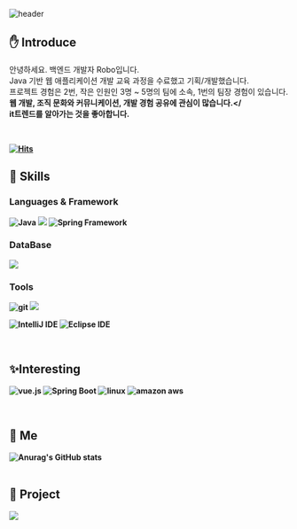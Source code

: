 ![header](https://capsule-render.vercel.app/api?type=waving&color=timeGradient&height=300&section=header&text=Robo&fontSize=90)

## :hand: Introduce
안녕하세요. 백엔드 개발자 Robo입니다.<br> Java 기반 웹 애플리케이션 개발 교육 과정을 수료했고 기획/개발했습니다.<br>
프로젝트 경험은 2번, 작은 인원인 3명 ~ 5명의 팀에 소속, 1번의 팀장 경험이 있습니다.<br><b>웹 개발, 조직 문화와 커뮤니케이션, 개발 경험 공유에 관심이 많습니다.</<br> it트렌드를 알아가는 것을 좋아합니다.<br>

<br>

[![Hits](https://hits.seeyoufarm.com/api/count/incr/badge.svg?url=https%3A%2F%2Fgithub.com%2FPracrobo%2Fhit-counter&count_bg=%23B188D9&title_bg=%23555555&icon=&icon_color=%23370A0A&title=hits&edge_flat=false)](https://hits.seeyoufarm.com)

 
## :pushpin: Skills

### Languages & Framework
![Java](https://img.shields.io/badge/Java-007396?style=flat-square&logo=Java&logoColor=white)
<img src="https://img.shields.io/badge/JavaScript-F7DF1E?style=flat-square&logo=JavaScript&logoColor=black"/>
![Spring Framework](https://img.shields.io/badge/Spring%20Framework%20-6DB33F?style=flat-square&logo=Spring&logoColor=white)

<!--
### Server
<img src="https://img.shields.io/badge/Apache%20Tomcat%20-F8DC75?style=flat-square&logo=ApacheTomcat&logoColor=black"/>
-->
### DataBase
<img src="https://img.shields.io/badge/Oracle-F80000?style=flat-square&logo=Oracle&logoColor=white"/>


### Tools
![git](https://img.shields.io/badge/Git-F05032?style=flat-square&logo=Git&logoColor=white)
<img src="https://img.shields.io/badge/Github-181717?style=flat-square&logo=Github&logoColor=white"/>


![IntelliJ IDE](https://img.shields.io/badge/IntelliJ%20IDE%20-000000?style=flat-square&logo=IntelliJIDEA&logoColor=white)
![Eclipse IDE](https://img.shields.io/badge/Eclipse%20IDE%20-2C2255?style=flat-square&logo=EclipseIDE&logoColor=white)

<br>

## :sparkles:Interesting
![vue.js](https://img.shields.io/badge/Vue.js-4FC08D?style=flat-square&logo=Vue.js&logoColor=white)
![Spring Boot](https://img.shields.io/badge/SpringBoot-6DB33F?style=flat-square&logo=SpringBoot&logoColor=white)
![linux](https://img.shields.io/badge/linux-FCC624?style=flat-square&logo=linux&logoColor=white)
![amazon aws](https://img.shields.io/badge/Amazon%20AWS%20-232F3E?style=flat-square&logo=AmazonAWS&logoColor=white)
<!--
![node.js](https://img.shields.io/badge/node.js-339933?style=flat-square&logo=node.js&logoColor=white)
![express](https://img.shields.io/badge/express-000000?style=flat-square&logo=express&logoColor=white)
![docker](https://img.shields.io/badge/docker-2496ED?style=flat-square&logo=docker&logoColor=white)
-->

<!--
예시
<img src="https://img.shields.io/badge/Android-3DDC84?style=flat-square&logo=Android&logoColor=white"/>
<img src="https://img.shields.io/badge/뱃지레이블-배경색?style=뱃지모양&logo=로고&logoColor=로고색상"/>
<a href="링크" target="_blank"><img src="https://img.shields.io/badge/뱃지레이블-배경색?style=뱃지모양&logo=로고&logoColor=로고색상"/></a>
-->
<br>

## :eyes: Me

<!--
![Anurag's GitHub stats](https://github-readme-stats.vercel.app/api?username=사용자ID&show_icons=true&theme=radical)
-->


<!-- github 사용수 --> 
![Anurag's GitHub stats](https://github-readme-stats.vercel.app/api?username=Pracrobo&show_icons=true&theme=yeblu&show_icons=true)
<br><br>
## :deciduous_tree: Project

<a href="https://developer-j.notion.site/test-b967511b7e5e4f9f9d9aa9fac1ff9fdf"><img src="https://img.shields.io/badge/Notion-000000?style=flat-square&logo=Notion&logoColor=white"/></a>



<!---
Pracrobo/Pracrobo is a ✨ special ✨ repository because its `README.md` (this file) appears on your GitHub profile.
You can click the Preview link to take a look at your changes.
--->
